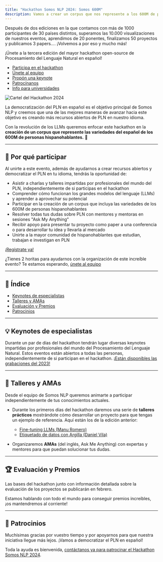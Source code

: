 ```yaml
---
title: "Hackathon Somos NLP 2024: Somos 600M"
description: Vamos a crear un corpus que nos represente a los 600M de personas hispanohablantes.
---
```


Después de dos ediciones en la que contamos con más de 1000 participantes de 30 países distintos, superamos las 10.000 visualizaciones de nuestros eventos, aprendimos de 20 ponentes, finalizamos 50 proyectos y publicamos 3 papers.... ¡Volvemos a por eso y mucho más!

¡Únete a la tercera edición del mayor hackathon open-source de Procesamiento del Lenguaje Natural en español!

- [Participa en el hackathon](https://hackathonsomosnlp2024.eventbrite.com)
- [Únete al equipo](https://forms.gle/radg18NMLRZMPu38A)
- [Propón una keynote](https://forms.gle/YpUvifDNLG6E56Cy9)
- [Patrocínanos](https://forms.gle/sEkxstwbJSRYpgDa8)
- [Info para universidades](https://somosnlp.org/hackathon/universidades)

![Cartel del Hackathon 2024](https://somosnlp.github.io/assets/images/eventos/20230301_hackathon_wip.png)

La democratización del PLN en español es el objetivo principal de Somos NLP y creemos que una de las mejores maneras de avanzar hacia este objetivo es creando más recursos abiertos de PLN en nuestro idioma.

Con la revolución de los LLMs queremos enfocar este hackathon en la **creación de un corpus que represente las variedades del español de los 600M de personas hispanohablantes.** 💛

---

## 🚀 Por qué participar

Al unirte a este evento, además de ayudarnos a crear recursos abiertos y democratizar el PLN en tu idioma, tendrás la oportunidad de:

- Asistir a charlas y talleres impartidas por profesionales del mundo del PLN, independientemente de si participas en el hackathon
- Comprender cómo funcionan los grandes modelos del lenguaje (LLMs) y aprender a aprovechar su potencial
- Participar en la creación de un corpus que incluya las variedades de los 600M de personas hispanohablantes
- Resolver todas tus dudas sobre PLN con mentores y mentoras en sesiones "Ask My Anything"
- Recibir apoyo para presentar tu proyecto como paper a una conferencia o para desarrollar tu idea y llevarla al mercado
- Unirte a la mayor comunidad de hispanohablantes que estudian, trabajan e investigan en PLN

[¡Regístrate ya!](https://hackathonsomosnlp2024.eventbrite.com)

¿Tienes 2 horitas para ayudarnos con la organización de este increíble evento? Te estamos esperando, [únete al equipo](https://forms.gle/radg18NMLRZMPu38A) 

---

## 📝 Índice

- [Keynotes de especialistas](#keynotes-de-especialistas)
- [Talleres y AMAs](#talleres-y-amas)
- [Evaluación y Premios](#evaluacion-y-premios)
- [Patrocinios](#patrocinios)

---

## 💡 Keynotes de especialistas

Durante un par de días del hackathon tendrán lugar diversas keynotes impartidas por profesionales del mundo del Procesamiento del Lenguaje Natural. Estos eventos están abiertos a todas las personas, independientemente de si participan en el hackathon. [¡Están disponibles las grabaciones del 2023!](https://www.youtube.com/playlist?list=PLTA-KAy8nxaCDc0IJpLac-3csiAepV546)

---

## 📖 Talleres y AMAs

Desde el equipo de Somos NLP queremos animarte a participar independientemente de tus conocimientos actuales.

- Durante los primeros días del hackathon daremos una serie de **talleres prácticos** mostrándote cómo desarrollar un proyecto para que tengas un ejemplo de referencia. Aquí están los de la edición anterior:

  - [Fine-tuning LLMs (Manu Romero)](https://somosnlp.org/hackathon-2023/fine-tuning-llms)
  - [Etiquetado de datos con Argilla (Daniel Vila)](https://somosnlp.org/hackathon-2023/etiquetado-de-datos-con-argilla)

- Organizaremos **AMAs** (del inglés, Ask Me Anything) con expertas y mentores para que puedan solucionar tus dudas.

---

## 🏆 Evaluación y Premios

Las bases del hackathon junto con información detallada sobre la evaluación de los proyectos se publicarán en febrero.

Estamos hablando con todo el mundo para conseguir premios increíbles, ¡os mantendremos al corriente! 

---

## 👏 Patrocinios

Muchísimas gracias por vuestro tiempo y por apoyarnos para que nuestra iniciativa llegue más lejos. ¡Vamos a democratizar el PLN en español!

Toda la ayuda es bienvenida, [contáctanos ya para patrocinar el Hackathon Somos NLP 2024](https://forms.gle/sEkxstwbJSRYpgDa8).
